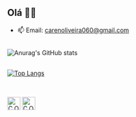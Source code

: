 ## Olá 👋😊

- 📫 Email: carenoliveira060@gmail.com
##

<!-- <div>
  <a href="https://github.com/CarenOliv">
  <img height=180cm src="https://github-readme-stats.vercel.app/api?username=CarenOliv&show_icons=true&theme=radical&include_all_commits=true&count_private=true"/>
  <img height=180cm src="https://github-readme-stats.vercel.app/api/top-langs/?username=CarenOliv&layout=compact&langs_count=16&theme=radical"/>
</div>
 -->


![Anurag's GitHub stats](https://github-readme-stats.vercel.app/api?username=CarenOliv&show_icons=true&theme=radical)

##

[![Top Langs](https://github-readme-stats.vercel.app/api/top-langs/?username=CarenOliv&compact_layout=true)](https://github.com/CarenOliv/github-readme-stats)

##  


<div styles="display: inline_block"><br>
  <img align="center" alt="C.Oliv-HTML" height="30" src="https://cdn.jsdelivr.net/gh/devicons/devicon/icons/html5/html5-original.svg" />
  <img align="center" alt="C.Oliv-HTML" height="30" src="https://cdn.jsdelivr.net/gh/devicons/devicon/icons/css3/css3-original.svg" />          
</div>

<div>
  <!--Porcentual das linguagens usadas>
  <!--<img src="https://github-readme-stats.vercel.app/api/top-langs/?username=CarenOliv&compact_layout=true"/>-->
</div>
  
<div>
 <!--<img src="https://github-readme-stats.vercel.app/api/pin/?username=CarenOliv&repo=NOME_DO_REPOSITÓRIO_QUE_DESEJA_SER_MOSTRADO"/>-->  
</div>
